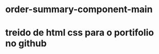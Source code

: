 # order-summary-component-main

# treido de html css para o portifolio no github
 
[site]:https://jeduardorj.github.io/order-summary-component-main/